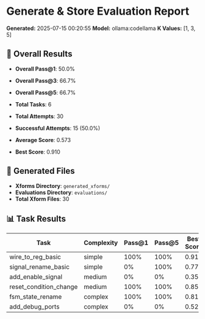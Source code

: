 # Generate & Store Evaluation Report

**Generated:** 2025-07-15 00:20:55
**Model:** ollama:codellama
**K Values:** [1, 3, 5]

## 🎯 Overall Results

- **Overall Pass@1**: 50.0%
- **Overall Pass@3**: 66.7%
- **Overall Pass@5**: 66.7%

- **Total Tasks**: 6
- **Total Attempts**: 30
- **Successful Attempts**: 15 (50.0%)
- **Average Score**: 0.573
- **Best Score**: 0.910

## 📁 Generated Files

- **Xforms Directory**: `generated_xforms/`
- **Evaluations Directory**: `evaluations/`
- **Total Xform Files**: 30

## 📊 Task Results

| Task | Complexity | Pass@1 | Pass@5 | Best Score | Generated Files |
|------|------------|--------|---------|------------|-----------------|
| wire_to_reg_basic | simple | 100% | 100% | 0.910 | 5 |
| signal_rename_basic | simple | 0% | 100% | 0.775 | 5 |
| add_enable_signal | medium | 0% | 0% | 0.359 | 5 |
| reset_condition_change | medium | 100% | 100% | 0.850 | 5 |
| fsm_state_rename | complex | 100% | 100% | 0.814 | 5 |
| add_debug_ports | complex | 0% | 0% | 0.528 | 5 |
